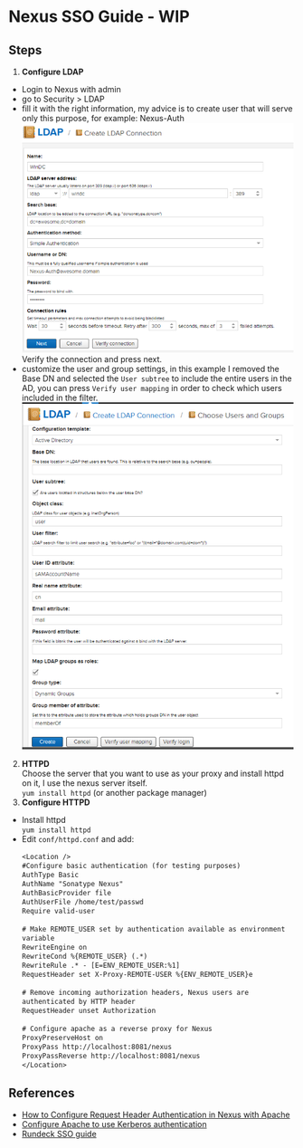 # Nexus SSO Guide - WIP

## Steps
1. **Configure LDAP**  
- Login to Nexus with admin
- go to Security > LDAP
- fill it with the right information, my advice is to create user that will serve only this purpose, for example: Nexus-Auth  
![Creating LDAP connection](img/ldap.PNG?raw=true "Creating LDAP connection")  
Verify the connection and press next.  
- customize the user and group settings, in this example I removed the Base DN and selected the `User subtree` to include the entire users in the AD, you can press `Verify user mapping` in order to check which users included in the filter.  
![LDAP user and group settings](img/ldap2.png?raw=true "LDAP user and group settings")
2. **HTTPD**  
Choose the server that you want to use as your proxy and install httpd on it, I use the nexus server itself.  
`yum install httpd` (or another package manager)
3. **Configure HTTPD**

- Install httpd    
  ```yum install httpd```
- Edit `conf/httpd.conf` and add:  
  ``` 
  <Location />
  #Configure basic authentication (for testing purposes)
  AuthType Basic
  AuthName "Sonatype Nexus"
  AuthBasicProvider file
  AuthUserFile /home/test/passwd
  Require valid-user
  
  # Make REMOTE_USER set by authentication available as environment variable
  RewriteEngine on
  RewriteCond %{REMOTE_USER} (.*)
  RewriteRule .* - [E=ENV_REMOTE_USER:%1]
  RequestHeader set X-Proxy-REMOTE-USER %{ENV_REMOTE_USER}e
  
  # Remove incoming authorization headers, Nexus users are authenticated by HTTP header
  RequestHeader unset Authorization
  
  # Configure apache as a reverse proxy for Nexus
  ProxyPreserveHost on
  ProxyPass http://localhost:8081/nexus
  ProxyPassReverse http://localhost:8081/nexus
  </Location>
  ```
  
  
## References
- [How to Configure Request Header Authentication in Nexus with Apache](https://support.sonatype.com/hc/en-us/articles/214942368-How-to-Configure-Request-Header-Authentication-in-Nexus-with-Apache)
- [Configure Apache to use Kerberos authentication](http://www.microhowto.info/howto/configure_apache_to_use_kerberos_authentication.html)
- [Rundeck SSO guide](https://github.com/genadipost/rundeck-sso-guide)
